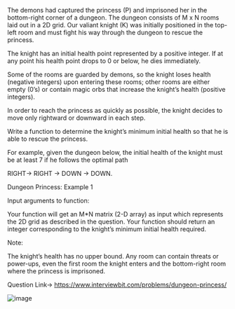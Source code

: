 The demons had captured the princess (P) and imprisoned her in the bottom-right corner of a dungeon. The dungeon consists of M x N rooms laid out in a 2D grid. Our valiant knight (K) was initially positioned in the top-left room and must fight his way through the dungeon to rescue the princess.

The knight has an initial health point represented by a positive integer. If at any point his health point drops to 0 or below, he dies immediately.

Some of the rooms are guarded by demons, so the knight loses health (negative integers) upon entering these rooms; other rooms are either empty (0’s) or contain magic orbs that increase the knight’s health (positive integers).

In order to reach the princess as quickly as possible, the knight decides to move only rightward or downward in each step.

Write a function to determine the knight’s minimum initial health so that he is able to rescue the princess.

For example, given the dungeon below, the initial health of the knight must be at least 7 if he follows the optimal path

RIGHT-> RIGHT -> DOWN -> DOWN.

Dungeon Princess: Example 1




Input arguments to function:

Your function will get  an M*N matrix (2-D array) as input which represents the 2D grid as described in the question. Your function should return an integer corresponding to the knight’s minimum initial health required. 




Note:

The knight’s health has no upper bound.
Any room can contain threats or power-ups, even the first room the knight enters and the bottom-right room where the princess is imprisoned.


Question Link-> https://www.interviewbit.com/problems/dungeon-princess/

![image](https://github.com/Chaitanya-gandhi-41/DSA-/assets/115097449/fe7ceb29-9dfa-452e-b84e-cd98b62bdb79)

